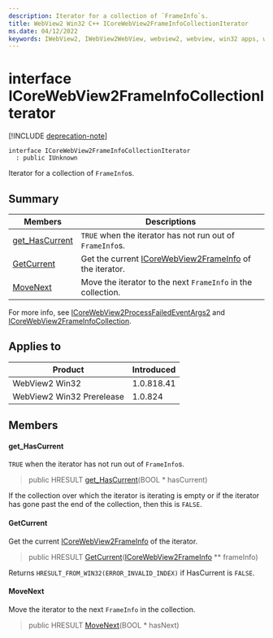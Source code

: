 ```yaml
---
description: Iterator for a collection of `FrameInfo`s.
title: WebView2 Win32 C++ ICoreWebView2FrameInfoCollectionIterator
ms.date: 04/12/2022
keywords: IWebView2, IWebView2WebView, webview2, webview, win32 apps, win32, edge, ICoreWebView2, ICoreWebView2Controller, browser control, edge html, ICoreWebView2FrameInfoCollectionIterator
---
```


# interface ICoreWebView2FrameInfoCollectionIterator

[!INCLUDE [deprecation-note](../includes/deprecation-note.md)]

```
interface ICoreWebView2FrameInfoCollectionIterator
  : public IUnknown
```

Iterator for a collection of `FrameInfo`s.

## Summary

 Members                        | Descriptions
--------------------------------|---------------------------------------------
[get_HasCurrent](#get_hascurrent) | `TRUE` when the iterator has not run out of `FrameInfo`s.
[GetCurrent](#getcurrent) | Get the current [ICoreWebView2FrameInfo](icorewebview2frameinfo.md) of the iterator.
[MoveNext](#movenext) | Move the iterator to the next `FrameInfo` in the collection.

For more info, see [ICoreWebView2ProcessFailedEventArgs2](icorewebview2processfailedeventargs2.md) and [ICoreWebView2FrameInfoCollection](icorewebview2frameinfocollection.md).

## Applies to

Product                         | Introduced
--------------------------------|---------------------------------------------
WebView2 Win32            |    1.0.818.41
WebView2 Win32 Prerelease |    1.0.824

## Members

#### get_HasCurrent

`TRUE` when the iterator has not run out of `FrameInfo`s.

> public HRESULT [get_HasCurrent](#get_hascurrent)(BOOL * hasCurrent)

If the collection over which the iterator is iterating is empty or if the iterator has gone past the end of the collection, then this is `FALSE`.

#### GetCurrent

Get the current [ICoreWebView2FrameInfo](icorewebview2frameinfo.md) of the iterator.

> public HRESULT [GetCurrent](#getcurrent)([ICoreWebView2FrameInfo](icorewebview2frameinfo.md) ** frameInfo)

Returns `HRESULT_FROM_WIN32(ERROR_INVALID_INDEX)` if HasCurrent is `FALSE`.

#### MoveNext

Move the iterator to the next `FrameInfo` in the collection.

> public HRESULT [MoveNext](#movenext)(BOOL * hasNext)

